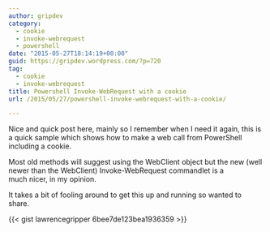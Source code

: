 ```yaml
---
author: gripdev
category:
  - cookie
  - invoke-webrequest
  - powershell
date: "2015-05-27T18:14:19+00:00"
guid: https://gripdev.wordpress.com/?p=720
tag:
  - cookie
  - invoke-webrequest
title: Powershell Invoke-WebRequest with a cookie
url: /2015/05/27/powershell-invoke-webrequest-with-a-cookie/

---
```

Nice and quick post here, mainly so I remember when I need it again, this is a quick sample which shows how to make a web call from PowerShell including a cookie.

Most old methods will suggest using the WebClient object but the new (well newer than the WebClient) Invoke-WebRequest commandlet is a much nicer, in my opinion.

It takes a bit of fooling around to get this up and running so wanted to share.

{{< gist lawrencegripper 6bee7de123bea1936359 >}}
